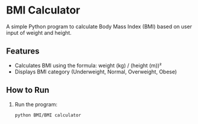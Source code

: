 # BMI Calculator

A simple Python program to calculate Body Mass Index (BMI) based on user input of weight and height.

## Features

- Calculates BMI using the formula: weight (kg) / (height (m))²  
- Displays BMI category (Underweight, Normal, Overweight, Obese)

## How to Run

1. Run the program:
   ```bash
   python BMI/BMI calculator 